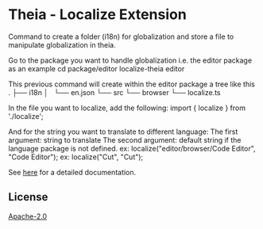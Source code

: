 # Theia - Localize Extension

Command to create a folder (i18n) for globalization and store a file to manipulate globalization in theia.

Go to the package you want to handle globalization
i.e. the editor package as an example
cd  package/editor
localize-theia editor

This previous command will create within the editor package a tree like this
.
├── i18n
│   └── en.json
└── src
    └── browser
        └── localize.ts

In the file you want to localize, add the following:
import { localize } from './localize';

And for the string you want to translate to different language:
The first argument: string to translate
The second argument: default string if the language package is not defined.
ex: localize("editor/browser/Code Editor", "Code Editor");
ex: localize("Cut", "Cut");

See [here](https://github.com/theia-ide/theia) for a detailed documentation.

## License
[Apache-2.0](https://github.com/theia-ide/theia/blob/master/LICENSE)
